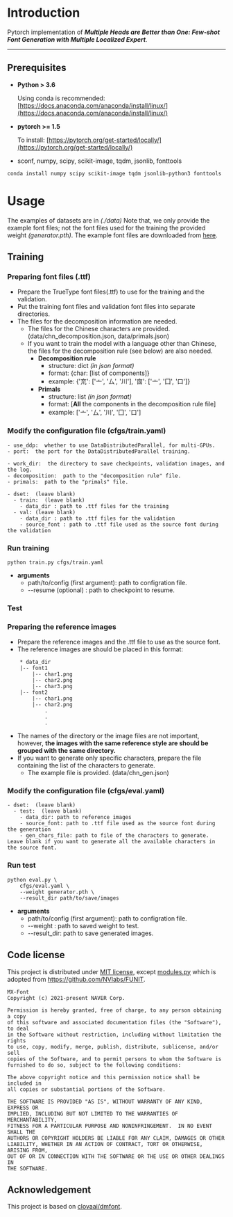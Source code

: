 # Introduction

Pytorch implementation of ***Multiple Heads are Better than One: Few-shot Font Generation with Multiple Localized Expert***.

* * *

## Prerequisites

* **Python > 3.6**

  Using conda is recommended: [https://docs.anaconda.com/anaconda/install/linux/](https://docs.anaconda.com/anaconda/install/linux/)
* **pytorch >= 1.5**

	To install: [https://pytorch.org/get-started/locally/](https://pytorch.org/get-started/locally/)
	

* sconf, numpy, scipy, scikit-image, tqdm, jsonlib, fonttools

```
conda install numpy scipy scikit-image tqdm jsonlib-python3 fonttools
```


# Usage
The examples of datasets are in *(./data)*
Note that, we only provide the example font files; not the font files used for the training the provided weight *(generator.pth)*.
The example font files are downloaded from [here](https://www.freechinesefont.com/tag/commercial-use-ok/).

## Training
### Preparing font files (.ttf)
* Prepare the TrueType font files(.ttf) to use for the training and the validation.
* Put the training font files and validation font files into separate directories.
* The files for the decomposition information are needed.
    * The files for the Chinese characters are provided. (data/chn_decomposition.json, data/primals.json)
    * If you want to train the model with a language other than Chinese, the files for the decomposition rule (see below) are also needed.
        * **Decomposition rule**
            * structure: dict *(in json format)*
            * format: {char: [list of components]}
            * example: {'㐬': ['亠', '厶', '川'], '㐭': ['亠', '囗', '口']}
        * **Primals**
            * structure: list *(in json format)*
            * format: [**All** the components in the decomposition rule file]
            * example: ['亠', '厶', '川', '囗', '口']


### Modify the configuration file (cfgs/train.yaml)

```
- use_ddp:  whether to use DataDistributedParallel, for multi-GPUs.
- port:  the port for the DataDistributedParallel training.

- work_dir:  the directory to save checkpoints, validation images, and the log.
- decomposition:  path to the "decomposition rule" file.
- primals:  path to the "primals" file.

- dset:  (leave blank)
  - train:  (leave blank)
    - data_dir : path to .ttf files for the training
  - val: (leave blank)
    - data_dir : path to .ttf files for the validation
    - source_font : path to .ttf file used as the source font during the validation

```

### Run training
```
python train.py cfgs/train.yaml
```
* **arguments**
	* path/to/config (first argument): path to configration file.
	* \-\-resume (optional) : path to checkpoint to resume.


### Test

### Preparing the reference images
* Prepare the reference images and the .ttf file to use as the source font.
* The reference images are should be placed in this format:

```
    * data_dir
    |-- font1
        |-- char1.png
        |-- char2.png
        |-- char3.png
    |-- font2
        |-- char1.png
        |-- char2.png
            .
            .
            .
```

* The names of the directory or the image files are not important, however, **the images with the same reference style are should be grouped with the same directory.**
* If you want to generate only specific characters, prepare the file containing the list of the characters to generate.
    * The example file is provided. (data/chn_gen.json)
    
### Modify the configuration file (cfgs/eval.yaml)

```
- dset:  (leave blank)
  - test:  (leave blank)
    - data_dir: path to reference images
    - source_font: path to .ttf file used as the source font during the generation
    - gen_chars_file: path to file of the characters to generate. Leave blank if you want to generate all the available characters in the source font.

```
    
### Run test
```
python eval.py \
    cfgs/eval.yaml \
    --weight generator.pth \
    --result_dir path/to/save/images
```
* **arguments**
  * path/to/config (first argument): path to configration file.
  * \-\-weight : path to saved weight to test.
  * \-\-result_dir: path to save generated images.
  
## Code license

This project is distributed under [MIT license](LICENSE), except [modules.py](models/modules/modules.py) which is adopted from https://github.com/NVlabs/FUNIT.

```
MX-Font
Copyright (c) 2021-present NAVER Corp.

Permission is hereby granted, free of charge, to any person obtaining a copy
of this software and associated documentation files (the "Software"), to deal
in the Software without restriction, including without limitation the rights
to use, copy, modify, merge, publish, distribute, sublicense, and/or sell
copies of the Software, and to permit persons to whom the Software is
furnished to do so, subject to the following conditions:

The above copyright notice and this permission notice shall be included in
all copies or substantial portions of the Software.

THE SOFTWARE IS PROVIDED "AS IS", WITHOUT WARRANTY OF ANY KIND, EXPRESS OR
IMPLIED, INCLUDING BUT NOT LIMITED TO THE WARRANTIES OF MERCHANTABILITY,
FITNESS FOR A PARTICULAR PURPOSE AND NONINFRINGEMENT.  IN NO EVENT SHALL THE
AUTHORS OR COPYRIGHT HOLDERS BE LIABLE FOR ANY CLAIM, DAMAGES OR OTHER
LIABILITY, WHETHER IN AN ACTION OF CONTRACT, TORT OR OTHERWISE, ARISING FROM,
OUT OF OR IN CONNECTION WITH THE SOFTWARE OR THE USE OR OTHER DEALINGS IN
THE SOFTWARE.
```

## Acknowledgement

This project is based on [clovaai/dmfont](https://github.com/clovaai/dmfont).
